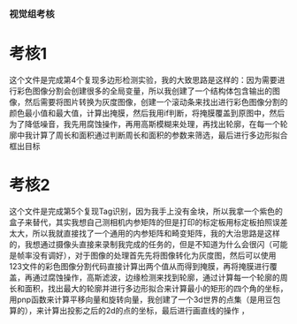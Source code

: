 ### 视觉组考核
# 考核1
这个文件是完成第4个复现多边形检测实验，我的大致思路是这样的：因为需要进行彩色图像分割会创建很多的全局变量，所以我创建了一个结构体包含输出的图像，然后需要将图片转换为灰度图像，创建一个滚动条来找出进行彩色图像分割的颜色最小值和最大值，计算出掩膜，然后我用if判断，将掩膜覆盖到原图中，然后为了降低噪音，我先用腐蚀操作，再用高斯模糊来处理，再找出轮廓，在每一个轮廓中我计算了周长和面积通过判断周长和面积的参数来筛选，最后进行多边形拟合框出目标

# 考核2
这个文件是完成第5个复现Tag识别，因为我手上没有金块，所以我拿一个紫色的盒子来替代，其实我想自己测相机内参矩阵的但是打印的标定板用标定板拍照误差太大，所以我就直接找了一个通用的内参矩阵和畸变矩阵，我的大治思路是这样的，我想通过摄像头直接来录制我完成的任务的，但是不知道为什么会很闪（可能是帧率没有调好），对于图像的处理首先先将图像转化为灰度图，然后可以使用123文件的彩色图像分割代码直接计算出两个值从而得到掩膜，再将掩膜进行覆盖，再通过腐蚀操作，高斯滤波，边缘检测来找到轮廓，通过计算每一个轮廓的周长和面积，找出最大的轮廓并进行多边形拟合来计算最小的矩形的四个角的坐标，用pnp函数来计算平移向量和旋转向量，我创建了一个3d世界的点集（是用豆包算的），来计算出投影之后的2d的点的坐标，最后进行画直线的操作 ，
